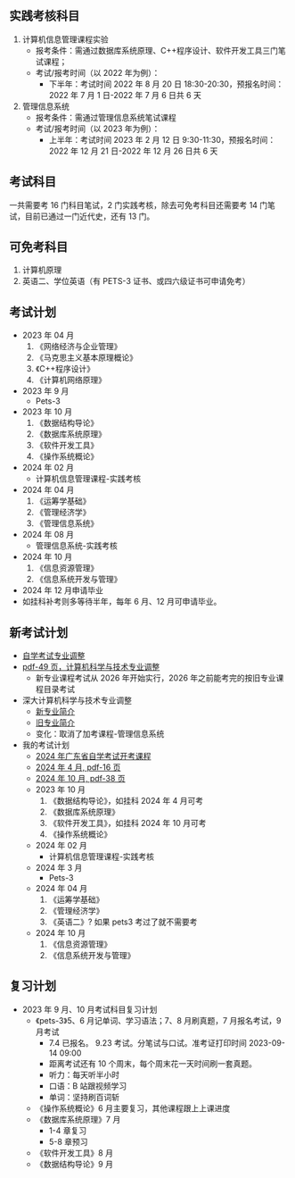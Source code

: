 ## 实践考核科目

1. 计算机信息管理课程实验
   - 报考条件：需通过数据库系统原理、C++程序设计、软件开发工具三门笔试课程；
   - 考试/报考时间（以 2022 年为例）：
     - 下半年：考试时间 2022 年 8 月 20 日 18:30-20:30，预报名时间：2022 年 7 月 1 日-2022 年 7 月 6 日共 6 天
2. 管理信息系统
   - 报考条件：需通过管理信息系统笔试课程
   - 考试/报考时间（以 2023 年为例）：
     - 上半年：考试时间 2023 年 2 月 12 日 9:30-11:30，预报名时间：2022 年 12 月 21 日-2022 年 12 月 26 日共 6 天

## 考试科目

一共需要考 16 门科目笔试，2 门实践考核，除去可免考科目还需要考 14 门笔试，目前已通过一门近代史，还有 13 门。

## 可免考科目

1. 计算机原理
2. 英语二、学位英语（有 PETS-3 证书、或四六级证书可申请免考）

## 考试计划

- 2023 年 04 月
  1. 《网络经济与企业管理》
  2. 《马克思主义基本原理概论》
  3. 《C++程序设计》
  4. 《计算机网络原理》
- 2023 年 9 月
  - Pets-3
- 2023 年 10 月
  1. 《数据结构导论》
  2. 《数据库系统原理》
  3. 《软件开发工具》
  4. 《操作系统概论》
- 2024 年 02 月
  - 计算机信息管理课程-实践考核
- 2024 年 04 月
  1. 《运筹学基础》
  2. 《管理经济学》
  3. 《管理信息系统》
- 2024 年 08 月
  - 管理信息系统-实践考核
- 2024 年 10 月
  1. 《信息资源管理》
  2. 《信息系统开发与管理》
- 2024 年 12 月申请毕业
- 如挂科补考则多等待半年，每年 6 月、12 月可申请毕业。

## 新考试计划

- [自学考试专业调整](https://eea.gd.gov.cn/zxks/content/post_4262692.html)
- [pdf-49 页，计算机科学与技术专业调整](https://eea.gd.gov.cn/attachment/0/532/532589/4262692.pdf)
  - 新专业课程考试从 2026 年开始实行，2026 年之前能考完的按旧专业课程目录考试
- 深大计算机科学与技术专业调整
  - [新专业简介](https://mp.weixin.qq.com/s/9M80l6noIYj1XPVxsQfRMA)
  - [旧专业简介](https://mp.weixin.qq.com/s/H1L4ViN397NQcKXh1v0QAA)
  - 变化：取消了加考课程-管理信息系统
- 我的考试计划
  - [2024 年广东省自学考试开考课程](https://eea.gd.gov.cn/zxks/content/post_4263244.html)
  - [2024 年 4 月, pdf-16 页](https://eea.gd.gov.cn/attachment/0/532/532717/4263244.pdf)
  - [2024 年 10 月, pdf-38 页](https://eea.gd.gov.cn/attachment/0/532/532717/4263244.pdf)
  - 2023 年 10 月
    1. 《数据结构导论》，如挂科 2024 年 4 月可考
    2. 《数据库系统原理》
    3. 《软件开发工具》，如挂科 2024 年 10 月可考
    4. 《操作系统概论》
  - 2024 年 02 月
    - 计算机信息管理课程-实践考核
  - 2024 年 3 月
    - Pets-3
  - 2024 年 04 月
    1. 《运筹学基础》
    2. 《管理经济学》
    3. 《英语二》? 如果 pets3 考过了就不需要考
  - 2024 年 10 月
    1. 《信息资源管理》
    2. 《信息系统开发与管理》

## 复习计划

- 2023 年 9 月、10 月考试科目复习计划
  - 《pets-3》5、6 月记单词、学习语法；7、8 月刷真题，7 月报名考试，9 月考试
    - 7.4 已报名。 9.23 考试。分笔试与口试。准考证打印时间 2023-09-14 09:00
    - 距离考试还有 10 个周末，每个周末花一天时间刷一套真题。
    - 听力：每天听半小时
    - 口语：B 站跟视频学习
    - 单词：坚持刷百词斩
  - 《操作系统概论》6 月主要复习，其他课程跟上上课进度
  - 《数据库系统原理》7 月
    - 1-4 章复习
    - 5-8 章预习
  - 《软件开发工具》8 月
  - 《数据结构导论》9 月
